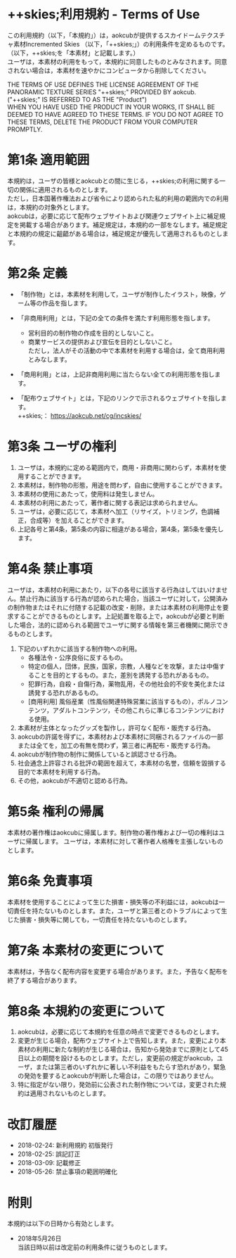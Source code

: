 ﻿# ++skies;利用規約 - Terms of Use

この利用規約（以下，「本規約」）は，aokcubが提供するスカイドームテクスチャ素材Incremented Skies （以下，「++skies;」）の利用条件を定めるものです。（以下，++skies;を「本素材」と記載します。）  
ユーザは，本素材の利用をもって，本規約に同意したものとみなされます。同意されない場合は，本素材を速やかにコンピュータから削除してください。

THE TERMS OF USE DEFINES THE LICENSE AGREEMENT OF THE PANORAMIC TEXTURE SERIES "++skies;" PROVIDED BY aokcub.  ("++skies;" IS REFERRED TO AS THE "Product")  
WHEN YOU HAVE USED THE PRODUCT IN YOUR WORKS, IT SHALL BE DEEMED TO HAVE AGREED TO THESE TERMS. IF YOU DO NOT AGREE TO THESE TERMS, DELETE THE PRODUCT FROM YOUR COMPUTER PROMPTLY.

# 第1条 適用範囲 
本規約は，ユーザの皆様とaokcubとの間に生じる，++skies;の利用に関する一切の関係に適用されるものとします。  
ただし，日本国著作権法および省令により認められた私的利用の範囲内での利用は，本規約の対象外とします。  
aokcubは，必要に応じて配布ウェブサイトおよび関連ウェブサイト上に補足規定を掲載する場合があります。補足規定は，本規約の一部をなします。補足規定と本規約の規定に齟齬がある場合は，補足規定が優先して適用されるものとします。


# 第2条 定義 
- 「制作物」とは，本素材を利用して，ユーザが制作したイラスト，映像，ゲーム等の作品を指します。  

- 「非商用利用」とは，下記の全ての条件を満たす利用形態を指します。
  - 営利目的の制作物の作成を目的としないこと。
  - 商業サービスの提供および宣伝を目的としないこと。  
ただし，法人がその活動の中で本素材を利用する場合は，全て商用利用とみなします。

- 「商用利用」とは，上記非商用利用に当たらない全ての利用形態を指します。

- 「配布ウェブサイト」とは，下記のリンクで示されるウェブサイトを指します。  
  ++skies;： https://aokcub.net/cg/incskies/  


# 第3条 ユーザの権利  
1. ユーザは，本規約に定める範囲内で，商用・非商用に関わらず，本素材を使用することができます。
1. 本素材は，制作物の形態，用途を問わず，自由に使用することができます。
1. 本素材の使用にあたって，使用料は発生しません。
1. 本素材の利用にあたって，著作者に関する表記は求められません。
1. ユーザは，必要に応じて，本素材へ加工（リサイズ，トリミング，色調補正，合成等）を加えることができます。
1. 上記各号と第4条，第5条の内容に相違がある場合，第4条，第5条を優先します。


# 第4条 禁止事項
ユーザは，本素材の利用にあたり，以下の各号に該当する行為はしてはいけません。禁止行為に該当する行為が認められた場合，当該ユーザに対して，公開済みの制作物またはそれに付随する記載の改変・削除，または本素材の利用停止を要求することができるものとします。上記処置を取る上で，aokcubが必要と判断した場合，法的に認められる範囲でユーザに関する情報を第三者機関に開示できるものとします。  

  1. 下記のいずれかに該当する制作物への利用。
      - 各種法令・公序良俗に反するもの。  
      - 特定の個人，団体，民族，国家，宗教，人種などを攻撃，または中傷することを目的とするもの。また，差別を誘発する恐れがあるもの。  
      - 犯罪行為，自殺・自傷行為，薬物乱用，その他社会的不安を美化または誘発する恐れがあるもの。
      - [商用利用] 風俗産業（性風俗関連特殊営業に該当するもの），ポルノコンテンツ，アダルトコンテンツ，その他これらに準じるコンテンツにおける使用。
  1. 本素材が主体となったグッズを製作し，許可なく配布・販売する行為。
  1. aokcubの許諾を得ずに，本素材および本素材に同梱されるファイルの一部または全てを，加工の有無を問わず，第三者に再配布・販売する行為。
  1. aokcubが制作物の制作に関係していると誤認させる行為。
  1. 社会通念上許容される批評の範囲を超えて，本素材の名誉，信頼を毀損する目的で本素材を利用する行為。
  1. その他，aokcubが不適切と認める行為。


# 第5条 権利の帰属  
本素材の著作権はaokcubに帰属します。制作物の著作権および一切の権利はユーザに帰属します。
ユーザは，本素材に対して著作者人格権を主張しないものとします。  


# 第6条 免責事項
本素材を使用することによって生じた損害・損失等の不利益には，aokcubは一切責任を持たないものとします。また，ユーザと第三者とのトラブルによって生じた損害・損失等に関しても，一切責任を持たないものとします。


# 第7条 本素材の変更について  
本素材は，予告なく配布内容を変更する場合があります。また，予告なく配布を終了する場合があります。


# 第8条 本規約の変更について  
1. aokcubは，必要に応じて本規約を任意の時点で変更できるものとします。
1. 変更が生じる場合，配布ウェブサイト上で告知します。また，変更により本素材の利用に新たな制約が生じる場合は，告知から発効までに原則として45日以上の期間を設けるものとします。ただし，変更前の規定がaokcub，ユーザ，または第三者のいずれかに著しい不利益をもたらす恐れがあり，緊急の発効を要するとaokcubが判断した場合は，この限りではありません。
1. 特に指定がない限り，発効前に公表された制作物については，変更された規約は適用されないものとします。


# 改訂履歴
- 2018-02-24: 新利用規約 初版発行
- 2018-02-25: 誤記訂正
- 2018-03-09: 記載修正
- 2018-05-26: 禁止事項の範囲明確化


# 附則  
本規約は以下の日時から有効とします。
* 2018年5月26日  
当該日時以前は改定前の利用条件に従うものとします。

